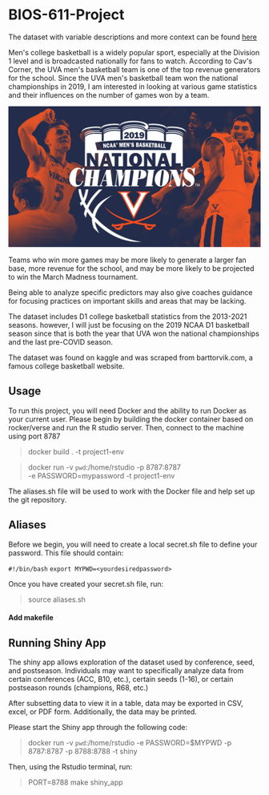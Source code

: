 # BIOS-611-Project

  The dataset with variable descriptions and more context can be found [here](https://www.kaggle.com/andrewsundberg/college-basketball-dataset) 
  
  Men's college basketball is a widely popular sport, especially at the Division 1 level and is broadcasted nationally for fans to watch. According to Cav's Corner, the UVA men's basketball team is one of the top revenue generators for the school. Since the UVA men's basketball team won the national championships in 2019, I am interested in looking at various game statistics and their influences on the number of games won by a team. 
  
![](Figures/bball_champ.jpeg)
  
  Teams who win more games may be more likely to generate a larger fan base, more revenue for the school, and may be more likely to be projected to win the March Madness tournament.
  
  Being able to analyze specific predictors may also give coaches guidance for focusing practices on important skills and areas that may be lacking. 
  
  The dataset includes D1 college basketball statistics from the 2013-2021 seasons. however, I will just be focusing on the 2019 NCAA D1 basketball season since that is both the year that UVA won the national championships and the last pre-COVID season. 
  
  The dataset was found on kaggle and was scraped from barttorvik.com, a famous college basketball website. 
  
## Usage

To run this project, you will need Docker and the ability to run Docker as your current user. Please begin by building the docker container based on rocker/verse and run the R studio server. Then, connect to the machine using port 8787

  > docker build . -t project1-env
  
   > docker run -v `pwd`:/home/rstudio -p 8787:8787\
      -e PASSWORD=mypassword -t project1-env

The aliases.sh file will be used to work with the Docker file and help set up the git repository.

## Aliases
Before we begin, you will need to create a local secret.sh file to define your password. This file should contain:

`#!/bin/bash` 
`export MYPWD=<yourdesiredpassword>`

Once you have created your secret.sh file, run:

  > source aliases.sh
  
  
#### Add makefile

## Running Shiny App

The shiny app allows exploration of the dataset used by conference, seed, and postseason. Individuals may want to specifically analyze data from certain conferences (ACC, B10, etc.), certain seeds (1-16), or certain postseason rounds (champions, R68, etc.)

After subsetting data to view it in a table, data may be exported in CSV, excel, or PDF form. Additionally, the data may be printed.

Please start the Shiny app through the following code:

  > docker run -v `pwd`:/home/rstudio -e PASSWORD=$MYPWD -p 8787:8787 -p 8788:8788 -t shiny

Then, using the Rstudio terminal, run:

  > PORT=8788 make shiny_app
  
  




